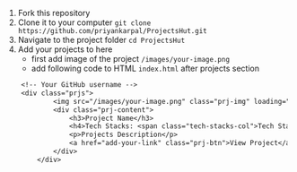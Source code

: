 1.  Fork this repository
2.  Clone it to your computer `git clone https://github.com/priyankarpal/ProjectsHut.git`
3.  Navigate to the project folder `cd ProjectsHut` 
4. Add your projects to here
    -  first add image of the project `/images/your-image.png`
    - add following code to HTML `index.html` after projects section
```diff
    <!-- Your GitHub username -->
    <div class="prjs">
            <img src="/images/your-image.png" class="prj-img" loading="lazy" alt="Project name">
            <div class="prj-content">
                <h3>Project Name</h3>
                <h4>Tech Stacks: <span class="tech-stacks-col">Tech Stack you Used</span> </h4>
                <p>Projects Description</p>
                <a href="add-your-link" class="prj-btn">View Project</a>
            </div>
        </div>
```